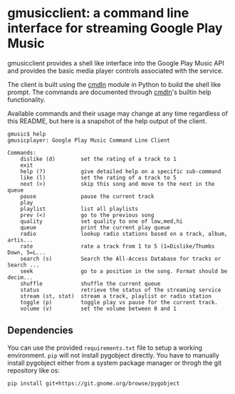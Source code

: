 # gmusicclient: a command line interface for streaming Google Play Music

gmusicclient provides a shell like interface into the Google Play Music API and provides the basic media player controls associated with the service.

The client is built using the [cmdln](https://github.com/trentm/cmdln) module in Python to build the shell like prompt. The commands are documented through [cmdln](https://github.com/trentm/cmdln)'s builtin help functionality.

Available commands and their usage may change at any time regardless of this README, but here is a snapshot of the help output of the client.

```
gmusic$ help
gmusicplayer: Google Play Music Command Line Client

Commands:
    dislike (d)        set the rating of a track to 1
    exit
    help (?)           give detailed help on a specific sub-command
    like (l)           set the rating of a track to 5
    next (>)           skip this song and move to the next in the queue
    pause              pause the current track
    play
    playlist           list all playlists
    prev (<)           go to the previous song
    quality            set quality to one of low,med,hi
    queue              print the current play queue
    radio              lookup radio stations based on a track, album, artis...
    rate               rate a track from 1 to 5 (1=Dislike/Thumbs Down, 5=L...
    search (s)         Search the All-Access Database for tracks or Search ...
    seek               go to a position in the song. Format should be decim...
    shuffle            shuffle the current queue
    status             retrieve the status of the streaming service
    stream (st, stat)  stream a track, playlist or radio station
    toggle (p)         toggle play vs pause for the current track.
    volume (v)         set the volume between 0 and 1
```

Dependencies
------------

You can use the provided `requirements.txt` file to setup a working environment. `pip` will not install pygobject directly. You have to manually install pygobject either from a system package manager or throgh the git repository like os:

```
pip install git+https://git.gnome.org/browse/pygobject
```
